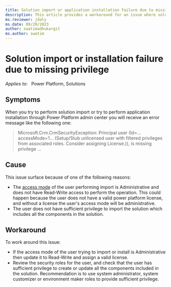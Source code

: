 ```yaml
---
title: Solution import or application installation failure due to missing privilege. 
description: This article provides a workaround for an issue where solution import or installation of application in Power Platform admin center results in failure due to not having priviledge to the user.
ms.reviewer: jdaly
ms.date: 09/20/2023
author: swatimadhukargit
ms.author: swatim
---
```

# Solution import or installation failure due to missing privilege

_Applies to:_ &nbsp; Power Platform, Solutions

## Symptoms

When you try to perform solution import or try to perform application installation through Power Platform admin center you will receive an error message like the following one:

> Microsoft.Crm.CrmSecurityException: Principal user (Id=… accessMode=1... (Setup/Stub unlicensed user with filtered privileges from associated roles. Consider assigning License.)), is missing <Component type> privilege ...

## Cause

This issue surface because of one of the following reasons:

- The [access mode](power-apps/developer/data-platform/user-team-entities#users) of the user performing import is Administrative and does not have Read-Write access to perform the operation. This could happen because the user does not have a valid power platform license, and without a license the user's access mode will be administrative.
- The user does not have sufficient privilege to import the solution which includes all the components in the solution.

## Workaround

To work around this issue:

- If the access mode of the user trying to import or install is Administrative then update it to Read-Write and assign a valid license.
- Review the security roles for the user, and check that the user has sufficient privilege to create or update all the components included in the solution. Recommendation is to use system administrator, system customizer or environment maker roles to provide sufficient privilege.